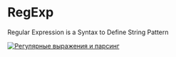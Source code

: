 # RegExp
Regular Expression is a Syntax to Define String Pattern

[![Регулярные выражения и парсинг](https://img.youtube.com/vi/-ef2E0ozxao/0.jpg)](https://www.youtube.com/watch?v=-ef2E0ozxao)
